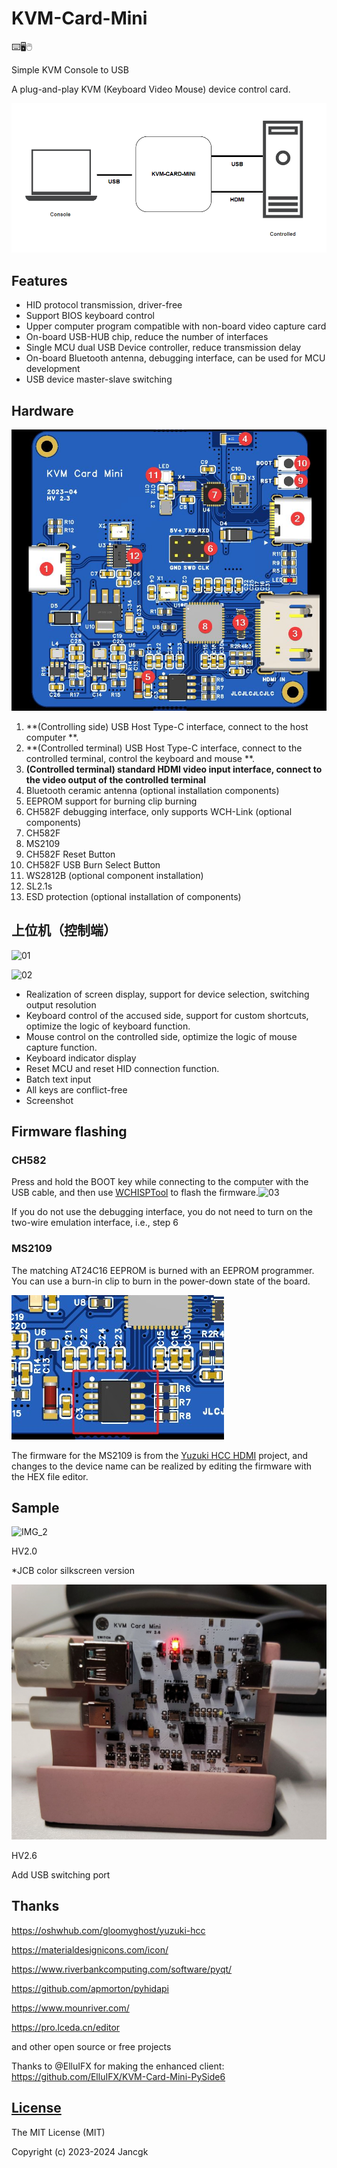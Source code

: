 # KVM-Card-Mini

⌨️🖥️🖱️

Simple KVM Console to USB 

A plug-and-play KVM (Keyboard Video Mouse) device control card.

![Sketch](./Document/Images/Sketch.png)

## Features

- HID protocol transmission, driver-free
- Support BIOS keyboard control
- Upper computer program compatible with non-board video capture card
- On-board USB-HUB chip, reduce the number of interfaces
- Single MCU dual USB Device controller, reduce transmission delay
- On-board Bluetooth antenna, debugging interface, can be used for MCU development
- USB device master-slave switching

## Hardware

![PCB](./Document/Images/PCB2.jpg)

1. **(Controlling side) USB Host Type-C interface, connect to the host computer **.
2. **(Controlled terminal) USB Host Type-C interface, connect to the controlled terminal, control the keyboard and mouse **.
3. **(Controlled terminal) standard HDMI video input interface, connect to the video output of the controlled terminal** 
4. Bluetooth ceramic antenna (optional installation components)
5. EEPROM support for burning clip burning
6. CH582F debugging interface, only supports WCH-Link (optional components)
7. CH582F 
8. MS2109
9. CH582F Reset Button
10. CH582F USB Burn Select Button
11. WS2812B (optional component installation)
12. SL2.1s
13. ESD protection (optional installation of components)

## 上位机（控制端）

![01](./Document/Images/01.png)

![02](./Document/Images/02.png)

- Realization of screen display, support for device selection, switching output resolution
- Keyboard control of the accused side, support for custom shortcuts, optimize the logic of keyboard function.
- Mouse control on the controlled side, optimize the logic of mouse capture function.
- Keyboard indicator display
- Reset MCU and reset HID connection function.
- Batch text input
- All keys are conflict-free
- Screenshot

## Firmware flashing

### CH582

Press and hold the BOOT key while connecting to the computer with the USB cable, and then use [WCHISPTool](https://www.wch.cn/downloads/WCHISPTool_Setup_exe.html) to flash the firmware.![03](./Document/Images/03.jpg)

If you do not use the debugging interface, you do not need to turn on the two-wire emulation interface, i.e., step 6

### MS2109

The matching AT24C16 EEPROM is burned with an EEPROM programmer.
You can use a burn-in clip to burn in the power-down state of the board.

![04](./Document/Images/04.jpg)

The firmware for the MS2109 is from the [Yuzuki HCC HDMI](https://oshwhub.com/gloomyghost/yuzuki-hcc) project, and changes to the device name can be realized by editing the firmware with the HEX file editor.

## Sample

![IMG_2](./Document/Images/IMG_2.jpg)

HV2.0

*JCB color silkscreen version



![kv2.6](./Document/Images/kv2.6.jpeg)

HV2.6

Add USB switching port



## Thanks

https://oshwhub.com/gloomyghost/yuzuki-hcc

https://materialdesignicons.com/icon/

https://www.riverbankcomputing.com/software/pyqt/

https://github.com/apmorton/pyhidapi

https://www.mounriver.com/

https://pro.lceda.cn/editor

and other open source or free projects

Thanks to @ElluIFX for making the enhanced client:
https://github.com/ElluIFX/KVM-Card-Mini-PySide6

## [License](https://github.com/Jackadminx/KVM-Card-Mini/blob/main/LICENSE)

The MIT License (MIT)

Copyright (c) 2023-2024 Jancgk